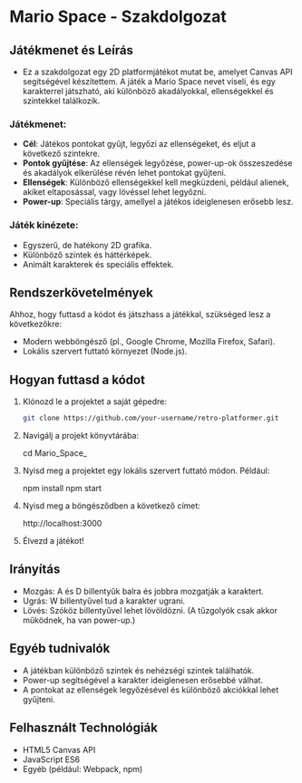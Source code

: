 # Mario Space - Szakdolgozat

## Játékmenet és Leírás

- Ez a szakdolgozat egy 2D platformjátékot mutat be, amelyet Canvas API segítségével készítettem. A játék a Mario Space nevet viseli, és egy karakterrel játszható, aki különböző akadályokkal, ellenségekkel és szintekkel találkozik.

### Játékmenet:

- **Cél**: Játékos pontokat gyűjt, legyőzi az ellenségeket, és eljut a következő szintekre.
- **Pontok gyűjtése**: Az ellenségek legyőzése, power-up-ok összeszedése és akadályok elkerülése révén lehet pontokat gyűjteni.
- **Ellenségek**: Különböző ellenségekkel kell megküzdeni, például alienek, akiket eltaposással, vagy lövéssel lehet legyőzni.
- **Power-up**: Speciális tárgy, amellyel a játékos ideiglenesen erősebb lesz.

### Játék kinézete:

- Egyszerű, de hatékony 2D grafika.
- Különböző szintek és háttérképek.
- Animált karakterek és speciális effektek.

## Rendszerkövetelmények

Ahhoz, hogy futtasd a kódot és játszhass a játékkal, szükséged lesz a következőkre:

- Modern webböngésző (pl., Google Chrome, Mozilla Firefox, Safari).
- Lokális szervert futtató környezet (Node.js).

## Hogyan futtasd a kódot

1. Klónozd le a projektet a saját gépedre:

   ```bash
   git clone https://github.com/your-username/retro-platformer.git

2. Navigálj a projekt könyvtárába:

   cd Mario_Space_

3. Nyisd meg a projektet egy lokális szervert futtató módon. Például:

   npm install
   npm start

4. Nyisd meg a böngésződben a következő címet:

   http://localhost:3000

5. Élvezd a játékot!

## Irányítás
- Mozgás: A és D billentyűk balra és jobbra mozgatják a karaktert.
- Ugrás: W billentyűvel tud a karakter ugrani.
- Lövés: Szóköz billentyűvel lehet lövöldözni. (A tűzgolyók csak akkor működnek, ha van power-up.)

## Egyéb tudnivalók
- A játékban különböző szintek és nehézségi szintek találhatók.
- Power-up segítségével a karakter ideiglenesen erősebbé válhat.
- A pontokat az ellenségek legyőzésével és különböző akciókkal lehet gyűjteni.

## Felhasznált Technológiák
- HTML5 Canvas API
- JavaScript ES6
- Egyéb (például: Webpack, npm)